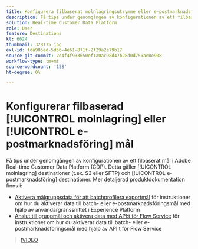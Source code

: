```yaml
---
title: Konfigurera filbaserat molnlagringsutrymme eller e-postmarknadsföringsmål
description: Få tips under genomgången av konfigurationen av ett filbaserat mål i Adobe Real-Time CDP. Detta gäller molnlagringsdestinationer (t.ex. S3 eller SFTP) och även e-postmarknadsföringsdestinationer.
solution: Real-time Customer Data Platform
role: User
feature: Destinations
kt: 6624
thumbnail: 328175.jpg
exl-id: fda985ad-5d56-4e61-871f-2f29a2e79b17
source-git-commit: 2d4f4f933650ef1a0ac98d47b28d0d750ae0e908
workflow-type: tm+mt
source-wordcount: '158'
ht-degree: 0%

---
```


# Konfigurerar filbaserad [!UICONTROL molnlagring] eller [!UICONTROL e-postmarknadsföring] mål

Få tips under genomgången av konfigurationen av ett filbaserat mål i Adobe Real-time Customer Data Platform (CDP). Detta gäller [!UICONTROL molnlagring] destinationer (t.ex. S3 eller SFTP) och [!UICONTROL e-postmarknadsföring] destinationer. Mer detaljerad produktdokumentation finns i:

* [Aktivera målgruppsdata för att batchprofilera exportmål](https://experienceleague.adobe.com/docs/experience-platform/destinations/ui/activate/activate-batch-profile-destinations.html) för instruktioner om hur du aktiverar data till batch- eller e-postmarknadsföringsmål med hjälp av användargränssnittet i Experience Platform
* [Anslut till gruppmål och aktivera data med API:t för Flow Service](https://experienceleague.adobe.com/docs/experience-platform/destinations/api/connect-activate-batch-destinations.html) för instruktioner om hur du aktiverar data till batch- eller e-postmarknadsföringsmål med hjälp av API:t för Flow Service

>[!VIDEO](https://video.tv.adobe.com/v/328175/?quality=12&learn=on)
